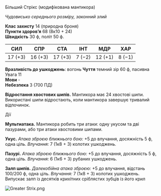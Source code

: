 Більший Стрікс (модифікована мантикора)

_Чудовисько  середнього розміру, законний злий_

**Клас захисту** 14 (природна броня)  
**Пункти здоров’я** 68 (8к10 + 24)  
**Швидкість** 30 ф, політ 50 ф.

| СИЛ     | СПР     | СТА     | ІНТ    | МДР     | ХАР    |
| ------- | ------- | ------- | ------ | ------- | ------ |
| 17 (+3) | 16 (+3) | 17 (+3) | 7 (−2) | 12 (+1) | 8 (−1) |
**Вразливість до ушкоджень**: вогонь
**Чуття** темний зір 60 ф, пасивна Увага 11  
**Мови** -  
**Небезпека** 3 (700 ПД)

**Відростання хвостових шипів.** Мантикора має 24 хвостові шипи. Використані шипи відростають, коли мантикора завершує тривалий відпочинок.

Дії

**Мультиатака.** Мантикора робить три атаки: одну укусом та дві пазурами, або три атаки хвостовими шипами.

**Укус.** _Атака зброєю ближнього бою:_ +5 до влучання, досяжність 5 ф, одна ціль. _Влучання:_ 7 (1к8 + 3) колотих ушкоджень.

**Пазурі.** _Атака зброєю ближнього бою:_ +5 до влучання, досяжність 5 ф, одна ціль. _Влучання:_ 6 (1к6 + 3) рубаних ушкоджень.

**Залп шипів.** _Далекобійна атака зброєю:_ +5 до влучання, відстань 100/200 ф, одна ціль. _Влучання:_ 7 (1к8 + 3) колотих ушкоджень. Випускає залп із десятків крихітних сріблястих зубців із його крил
  
![Greater Strix.png](https://publish-01.obsidian.md/access/7db64b11c71d88572ddc6cd06b888976/images/Greater%20Strix.png)
